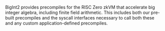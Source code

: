 BigInt2 provides precompiles for the RISC Zero zkVM that accelerate big integer algebra, including finite field arithmetic.
This includes both our pre-built precompiles and the syscall interfaces necessary to call both these and any custom application-defined precompiles.
